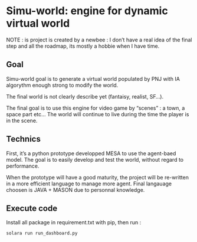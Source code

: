 # Simu-world: engine for dynamic virtual world

NOTE : is project is created by a newbee : I don’t have a real idea of the final step and all the roadmap, its mostly a hobbie when I have time.

## Goal

Simu-world goal is to generate a virtual world populated by PNJ with IA algorythm enough strong to modify the world.

The final world is not clearly describe yet (fantaisy, realist, SF…).

The final goal is to use this engine for video game by “scenes” : a town, a space part etc… The world will continue to live during the time the player is in the scene.


## Technics

First, it’s a python prototype developped MESA to use the agent-baed model. The goal is to easily develop and test the world, without regard to performance.

When the prototype will have a good maturity, the project will be re-written in a more efficient language to manage more agent. Final langauage choosen is JAVA + MASON due to personnal knowledge.

## Execute code

Install all package in requirement.txt with pip, then run : 

`solara run run_dashboard.py`